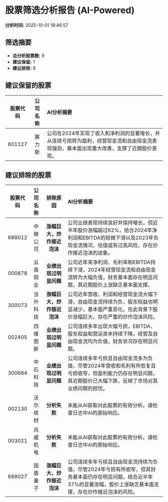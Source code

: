 # 股票筛选分析报告 (AI-Powered)

**分析时间:** 2025-10-01 18:46:57

## 筛选摘要

- **总分析股票数:** 9
- **建议保留:** 1
- **建议排除:** 8

## 建议保留的股票

| 股票代码 | 公司名称 | AI分析摘要 |
|:---:|:---:|:---|
| 601127 | 赛力斯 | 公司在2024年实现了收入和净利润的显著增长，并从连续亏损转为盈利，经营现金流和自由现金流表现强劲，基本面出现重大改善，支撑了近期股价表现。 |

## 建议排除的股票

| 股票代码 | 公司名称 | 排除原因 | AI分析摘要 |
|:---:|:---:|:---:|:---|
| 688012 | 中微公司 | **涨幅巨大，炒作接近泡沫** | 公司业绩表现持续良好并保持增长，但近半年股价涨幅超过62%，结合2024年净利润和EBITDA的轻微下滑以及2023年负现金流情况，估值或有过高风险，存在炒作接近泡沫的迹象。 |
| 000878 | 云南铜业 | **业绩出现过明显问题** | 公司近年来净利润、毛利率和EBITDA持续下滑，2024年经营现金流和自由现金流转为大幅负值，财务基本面存在明显问题，其近期股价上涨缺乏基本面支撑。 |
| 300073 | 当升科技 | **涨幅巨大，炒作接近泡沫** | 公司近年营收、利润和经营现金流大幅下滑，自由现金流持续为负，股东权益也明显减少，基本面严重恶化。在此背景下股价涨幅巨大，存在严重的炒作泡沫风险。 |
| 002405 | 四维图新 | **业绩出现过明显问题** | 公司连续多年出现大幅亏损，EBITDA、股东权益和营运资本持续下降，经营及自由现金流均为负值，财务状况存在明显问题。 |
| 300684 | 中石科技 | **业绩出现过明显问题** | 公司连续多年亏损且自由现金流多为负值，尽管2024年营收和毛利有所恢复且亏损收窄，但盈利能力仍存在明显问题，其近期股价已大幅下跌，反映了市场对其业绩问题的担忧。 |
| 002130 | 沃尔核材 | **分析失败** | 未能从AI获取对此股票的有效分析。请检查日志中AI的原始响应。 |
| 003021 | 兆威机电 | **分析失败** | 未能从AI获取对此股票的有效分析。请检查日志中AI的原始响应。 |
| 688027 | 国盾量子 | **涨幅巨大，炒作接近泡沫** | 公司连续多年亏损且自由现金流持续为负值，尽管2024年亏损有所收窄，但其财务基本面仍存在明显问题。结合近半年37%的显著涨幅，股价上涨缺乏基本面支撑，存在炒作接近泡沫的风险。 |
